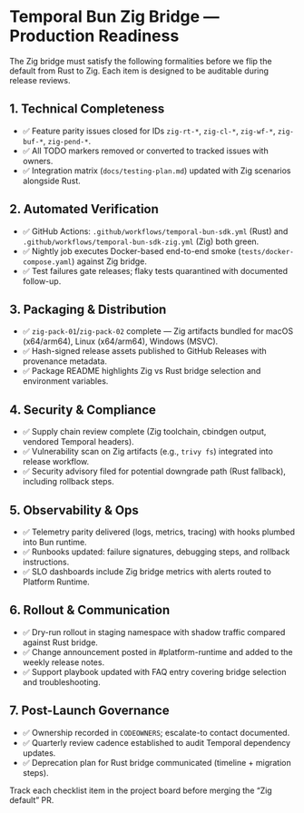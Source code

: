 # Temporal Bun Zig Bridge — Production Readiness

The Zig bridge must satisfy the following formalities before we flip the default from Rust to Zig. Each
item is designed to be auditable during release reviews.

## 1. Technical Completeness
- ✅ Feature parity issues closed for IDs `zig-rt-*`, `zig-cl-*`, `zig-wf-*`, `zig-buf-*`, `zig-pend-*`.
- ✅ All TODO markers removed or converted to tracked issues with owners.
- ✅ Integration matrix (`docs/testing-plan.md`) updated with Zig scenarios alongside Rust.

## 2. Automated Verification
- ✅ GitHub Actions: `.github/workflows/temporal-bun-sdk.yml` (Rust) and `.github/workflows/temporal-bun-sdk-zig.yml` (Zig) both green.
- ✅ Nightly job executes Docker-based end-to-end smoke (`tests/docker-compose.yaml`) against Zig bridge.
- ✅ Test failures gate releases; flaky tests quarantined with documented follow-up.

## 3. Packaging & Distribution
- ✅ `zig-pack-01`/`zig-pack-02` complete — Zig artifacts bundled for macOS (x64/arm64), Linux (x64/arm64), Windows (MSVC).
- ✅ Hash-signed release assets published to GitHub Releases with provenance metadata.
- ✅ Package README highlights Zig vs Rust bridge selection and environment variables.

## 4. Security & Compliance
- ✅ Supply chain review complete (Zig toolchain, cbindgen output, vendored Temporal headers).
- ✅ Vulnerability scan on Zig artifacts (e.g., `trivy fs`) integrated into release workflow.
- ✅ Security advisory filed for potential downgrade path (Rust fallback), including rollback steps.

## 5. Observability & Ops
- ✅ Telemetry parity delivered (logs, metrics, tracing) with hooks plumbed into Bun runtime.
- ✅ Runbooks updated: failure signatures, debugging steps, and rollback instructions.
- ✅ SLO dashboards include Zig bridge metrics with alerts routed to Platform Runtime.

## 6. Rollout & Communication
- ✅ Dry-run rollout in staging namespace with shadow traffic compared against Rust bridge.
- ✅ Change announcement posted in #platform-runtime and added to the weekly release notes.
- ✅ Support playbook updated with FAQ entry covering bridge selection and troubleshooting.

## 7. Post-Launch Governance
- ✅ Ownership recorded in `CODEOWNERS`; escalate-to contact documented.
- ✅ Quarterly review cadence established to audit Temporal dependency updates.
- ✅ Deprecation plan for Rust bridge communicated (timeline + migration steps).

Track each checklist item in the project board before merging the “Zig default” PR.
